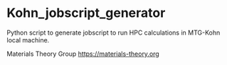 # Kohn_jobscript_generator

Python script to generate jobscript to run HPC calculations in MTG-Kohn local machine.

Materials Theory Group
https://materials-theory.org
